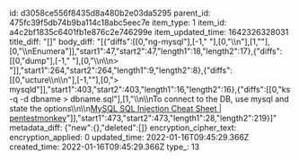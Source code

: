 id: d3058ce556f8435d8a480b2e03da5295
parent_id: 475fc39f5db74b9ba114c18abc5eec7e
item_type: 1
item_id: a4c2bf1835c6401fb1e876c2e746299e
item_updated_time: 1642326328031
title_diff: "[]"
body_diff: "[{\"diffs\":[[0,\"ng-mysql\"],[-1,\" \"],[0,\"\\\n\"],[1,\"\"],[0,\"\\\nEnumera\"]],\"start1\":47,\"start2\":47,\"length1\":18,\"length2\":17},{\"diffs\":[[0,\"dump\"],[-1,\" \"],[0,\"\\\n\\\n> \"]],\"start1\":264,\"start2\":264,\"length1\":9,\"length2\":8},{\"diffs\":[[0,\"ucture\\\n\\\n\"],[-1,\"\"],[0,\"> mysqld\"]],\"start1\":403,\"start2\":403,\"length1\":16,\"length2\":16},{\"diffs\":[[0,\"ks -q -d dbname > dbname.sql\"],[1,\"\\\n\\\nTo connect to the DB, use mysql and state the options\\\n\\\n[MySQL SQL Injection Cheat Sheet | pentestmonkey](https://pentestmonkey.net/cheat-sheet/sql-injection/mysql-sql-injection-cheat-sheet)\"]],\"start1\":473,\"start2\":473,\"length1\":28,\"length2\":219}]"
metadata_diff: {"new":{},"deleted":[]}
encryption_cipher_text: 
encryption_applied: 0
updated_time: 2022-01-16T09:45:29.366Z
created_time: 2022-01-16T09:45:29.366Z
type_: 13